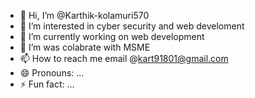 - 👋 Hi, I’m @Karthik-kolamuri570
- 👀 I’m interested in cyber security and web develoment
- 🌱 I’m currently working on web development
- 💞️ I’m was colabrate with MSME
- 📫 How to reach me email @kart91801@gmail.com
- 😄 Pronouns: ...
- ⚡ Fun fact: ...

<!---
Karthik-kolamuri570/Karthik-kolamuri570 is a ✨ special ✨ repository because its `README.md` (this file) appears on your GitHub profile.
You can click the Preview link to take a look at your changes.
--->
